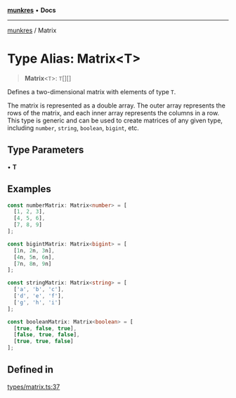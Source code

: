 [**munkres**](../README.md) • **Docs**

***

[munkres](../globals.md) / Matrix

# Type Alias: Matrix\<T\>

> **Matrix**\<`T`\>: `T`[][]

Defines a two-dimensional matrix with elements of type `T`.

The matrix is represented as a double array. The outer array represents
the rows of the matrix, and each inner array represents the columns in a
row. This type is generic and can be used to create matrices of any
given type, including `number`, `string`, `boolean`, `bigint`, etc.

## Type Parameters

• **T**

## Examples

```ts
const numberMatrix: Matrix<number> = [
  [1, 2, 3],
  [4, 5, 6],
  [7, 8, 9]
];
```

```ts
const bigintMatrix: Matrix<bigint> = [
  [1n, 2n, 3n],
  [4n, 5n, 6n],
  [7n, 8n, 9n]
];
```

```ts
const stringMatrix: Matrix<string> = [
  ['a', 'b', 'c'],
  ['d', 'e', 'f'],
  ['g', 'h', 'i']
];
```

```ts
const booleanMatrix: Matrix<boolean> = [
  [true, false, true],
  [false, true, false],
  [true, true, false]
];
```

## Defined in

[types/matrix.ts:37](https://github.com/havelessbemore/munkres/blob/fc5da44f86c5eaa709ab282574feb1e91e030644/src/types/matrix.ts#L37)
